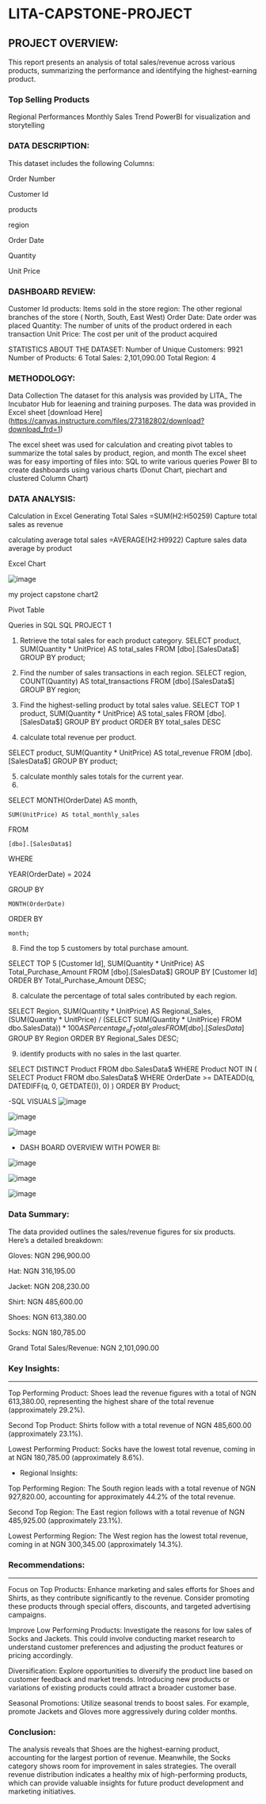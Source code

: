 # LITA-CAPSTONE-PROJECT


## PROJECT OVERVIEW:
This report presents an analysis of total sales/revenue across various products, summarizing the performance and identifying the highest-earning product.

### Top Selling Products
Regional Performances
Monthly Sales Trend
PowerBI for visualization and storytelling

### DATA DESCRIPTION:
This dataset includes the following Columns:

Order Number

Customer Id

products

region

Order Date

Quantity

Unit Price

### DASHBOARD REVIEW:
Customer Id
products: Items sold in the store
region: The other regional branches of the store ( North, South, East West)
Order Date: Date order was placed
Quantity: The number of units of the product ordered in each transaction
Unit Price: The cost per unit of the product acquired

STATISTICS ABOUT THE DATASET:
Number of Unique Customers: 9921
Number of Products: 6 
Total Sales:  2,101,090.00 
 Total Region: 4

### METHODOLOGY:
Data Collection
The dataset for this analysis was provided by LITA_ The Incubator Hub for leaening and training purposes. The data was provided in Excel sheet [download Here] (https://canvas.instructure.com/files/273182802/download?download_frd=1) 

The excel sheet was used for calculation and creating pivot tables to summarize the total sales by product, region, and month
The excel sheet was for easy importing of files into: SQL to write various queries
Power BI to create dashboards using various charts (Donut Chart, piechart and clustered Column Chart)

### DATA ANALYSIS:
Calculation in Excel
Generating Total Sales =SUM(H2:H50259) Capture total sales as revenue

calculating average total sales  =AVERAGE(H2:H9922) Capture sales data average by product


Excel Chart

![image](https://github.com/user-attachments/assets/9ae688f3-a7f9-403d-9ceb-05f19e70623e)


my project capstone chart2

Pivot Table


Queries in SQL
SQL
PROJECT 1

1.	Retrieve the total sales for each product category.
SELECT product, SUM(Quantity * UnitPrice) AS total_sales
FROM [dbo].[SalesData$]
GROUP BY product;

2.	Find the number of sales transactions in each region.
SELECT region, COUNT(Quantity) AS total_transactions
FROM [dbo].[SalesData$]
GROUP BY region;

3.	Find the highest-selling product by total sales value.
SELECT TOP 1 product, SUM(Quantity * UnitPrice) AS total_sales
FROM [dbo].[SalesData$]
GROUP BY product
ORDER BY total_sales DESC

4.	calculate total revenue per product.

SELECT product, SUM(Quantity * UnitPrice) AS total_revenue
FROM [dbo].[SalesData$]
GROUP BY product;

5.	calculate monthly sales totals for the current year.
6.	
SELECT 
    MONTH(OrderDate) AS month,
  	
    SUM(UnitPrice) AS total_monthly_sales
  	
FROM 

    [dbo].[SalesData$]
    
WHERE 

   YEAR(OrderDate) = 2024
   
GROUP BY 

    MONTH(OrderDate)
    
ORDER BY 

    month;

8.	Find the top 5 customers by total purchase amount.
   
SELECT TOP 5 
    [Customer Id], 
    SUM(Quantity * UnitPrice) AS Total_Purchase_Amount
FROM 
    [dbo].[SalesData$]
GROUP BY 
   [Customer Id]
ORDER BY 
Total_Purchase_Amount DESC;

8.	calculate the percentage of total sales contributed by each region.
   
SELECT 
Region,
  SUM(Quantity * UnitPrice) AS Regional_Sales,
  (SUM(Quantity * UnitPrice) / 
    (SELECT SUM(Quantity * UnitPrice) FROM dbo.SalesData$)) * 100 
    AS Percentage_of_Total_Sales
FROM 
    [dbo].[SalesData$]
GROUP BY 
    Region
ORDER BY 
    Regional_Sales DESC;

9.	identify products with no sales in the last quarter.
   
SELECT 
    DISTINCT Product
FROM 
    dbo.SalesData$
WHERE 
    Product NOT IN (
      SELECT 
         Product
      FROM 
           dbo.SalesData$
        WHERE 
            OrderDate >= DATEADD(q, DATEDIFF(q, 0, GETDATE()), 0)
    )
ORDER BY 
    Product;
  	

   -SQL VISUALS
   ![image](https://github.com/user-attachments/assets/e8f9b19e-602a-40e5-bfa3-891261f14f32)

   ![image](https://github.com/user-attachments/assets/bd0b9116-eb78-43f2-991a-0a72a6981e79)

   ![image](https://github.com/user-attachments/assets/6ca6bf66-10cd-42f7-8a9e-b8e5ca5ea516)




- DASH BOARD OVERVIEW WITH POWER BI:

![image](https://github.com/user-attachments/assets/dc3aacdc-6526-4267-92fe-202a5906540d)

![image](https://github.com/user-attachments/assets/9e24a93d-a48d-412f-89c2-e5b7ae1369dc)


![image](https://github.com/user-attachments/assets/86613035-439f-4369-afc3-34adc3f48a90)






### Data Summary: 
The data provided outlines the sales/revenue figures for six products. Here’s a detailed breakdown:

Gloves: NGN 296,900.00

Hat: NGN 316,195.00

Jacket: NGN 208,230.00

Shirt: NGN 485,600.00

Shoes: NGN 613,380.00

Socks: NGN 180,785.00

Grand Total Sales/Revenue: NGN 2,101,090.00

### Key Insights:
---

Top Performing Product: Shoes lead the revenue figures with a total of NGN 613,380.00, representing the highest share of the total revenue (approximately 29.2%).

Second Top Product: Shirts follow with a total revenue of NGN 485,600.00 (approximately 23.1%).

Lowest Performing Product: Socks have the lowest total revenue, coming in at NGN 180,785.00 (approximately 8.6%).

- Regional Insights:

Top Performing Region: The South region leads with a total revenue of NGN 927,820.00, accounting for approximately 44.2% of the total revenue.

Second Top Region: The East region follows with a total revenue of NGN 485,925.00 (approximately 23.1%).

Lowest Performing Region: The West region has the lowest total revenue, coming in at NGN 300,345.00 (approximately 14.3%).

### Recommendations:
---
Focus on Top Products: Enhance marketing and sales efforts for Shoes and Shirts, as they contribute significantly to the revenue. Consider promoting these products through special offers, discounts, and targeted advertising campaigns.

Improve Low Performing Products: Investigate the reasons for low sales of Socks and Jackets. This could involve conducting market research to understand customer preferences and adjusting the product features or pricing accordingly.

Diversification: Explore opportunities to diversify the product line based on customer feedback and market trends. Introducing new products or variations of existing products could attract a broader customer base.

Seasonal Promotions: Utilize seasonal trends to boost sales. For example, promote Jackets and Gloves more aggressively during colder months.

### Conclusion: 
The analysis reveals that Shoes are the highest-earning product, accounting for the largest portion of revenue. Meanwhile, the Socks category shows room for improvement in sales strategies. The overall revenue distribution indicates a healthy mix of high-performing products, which can provide valuable insights for future product development and marketing initiatives.
